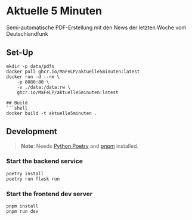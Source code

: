 # Aktuelle 5 Minuten
Semi-automatische PDF-Erstellung mit den News der letzten Woche vom Deutschlandfunk

## Set-Up
```shell
mkdir -p data/pdfs
docker pull ghcr.io/MaFeLP/aktuelle5minuten:latest
docker run -d --rm \
    -p 8080:80 \
    -v ./data:/data:rw \
    ghcr.io/MaFeLP/aktuelle5minuten:latest

## Build
```shell
docker build -t aktuelle5minuten .
```

## Development
> **Note**: Needs [Python Poetry](https://python-poetry.org/) and [pnpm](https://pnpm.io/) installed.

### Start the backend service
```shell
poetry install
poetry run flask run
```

### Start the frontend dev server
```shell
pnpm install
pnpm run dev
```
